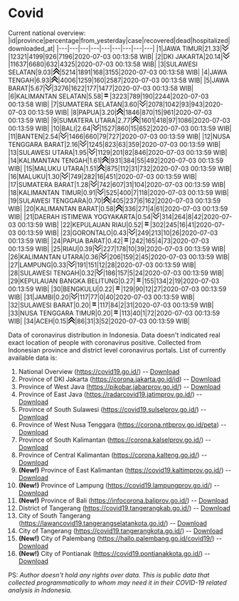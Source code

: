 # Covid
Current national overview:
|id|province|percentage|from_yesterday|case|recovered|dead|hospitalized|downloaded_at|
|---|---|---|---|---|---|---|---|---|
|1|JAWA TIMUR|21.33|![down](https://github.com/ariefrachmannn/covid/raw/master/img/rsz_down.png)|12321|4199|926|7196|2020-07-03 00:13:58 WIB|
|2|DKI JAKARTA|20.14|![down](https://github.com/ariefrachmannn/covid/raw/master/img/rsz_down.png)|11637|6680|632|4325|2020-07-03 00:13:58 WIB|
|3|SULAWESI SELATAN|9.03|![up](https://github.com/ariefrachmannn/covid/raw/master/img/rsz_img_186982.png)|5214|1891|168|3155|2020-07-03 00:13:58 WIB|
|4|JAWA TENGAH|6.93|![up](https://github.com/ariefrachmannn/covid/raw/master/img/rsz_img_186982.png)|4006|1259|160|2587|2020-07-03 00:13:58 WIB|
|5|JAWA BARAT|5.67|![down](https://github.com/ariefrachmannn/covid/raw/master/img/rsz_down.png)|3276|1622|177|1477|2020-07-03 00:13:58 WIB|
|6|KALIMANTAN SELATAN|5.58|![equal](https://github.com/ariefrachmannn/covid/raw/master/img/rsz_equal.png)|3223|789|190|2244|2020-07-03 00:13:58 WIB|
|7|SUMATERA SELATAN|3.60|![down](https://github.com/ariefrachmannn/covid/raw/master/img/rsz_down.png)|2078|1042|93|943|2020-07-03 00:13:59 WIB|
|8|PAPUA|3.20|![up](https://github.com/ariefrachmannn/covid/raw/master/img/rsz_img_186982.png)|1846|870|15|961|2020-07-03 00:13:59 WIB|
|9|SUMATERA UTARA|2.77|![up](https://github.com/ariefrachmannn/covid/raw/master/img/rsz_img_186982.png)|1601|418|97|1086|2020-07-03 00:13:59 WIB|
|10|BALI|2.64|![down](https://github.com/ariefrachmannn/covid/raw/master/img/rsz_down.png)|1527|860|15|652|2020-07-03 00:13:59 WIB|
|11|BANTEN|2.54|![down](https://github.com/ariefrachmannn/covid/raw/master/img/rsz_down.png)|1466|660|79|727|2020-07-03 00:13:59 WIB|
|12|NUSA TENGGARA BARAT|2.16|![down](https://github.com/ariefrachmannn/covid/raw/master/img/rsz_down.png)|1245|823|63|359|2020-07-03 00:13:59 WIB|
|13|SULAWESI UTARA|1.95|![down](https://github.com/ariefrachmannn/covid/raw/master/img/rsz_down.png)|1129|201|82|846|2020-07-03 00:13:59 WIB|
|14|KALIMANTAN TENGAH|1.61|![up](https://github.com/ariefrachmannn/covid/raw/master/img/rsz_img_186982.png)|931|384|55|492|2020-07-03 00:13:59 WIB|
|15|MALUKU UTARA|1.51|![up](https://github.com/ariefrachmannn/covid/raw/master/img/rsz_img_186982.png)|875|112|31|732|2020-07-03 00:13:59 WIB|
|16|MALUKU|1.30|![down](https://github.com/ariefrachmannn/covid/raw/master/img/rsz_down.png)|749|282|16|451|2020-07-03 00:13:59 WIB|
|17|SUMATERA BARAT|1.28|![down](https://github.com/ariefrachmannn/covid/raw/master/img/rsz_down.png)|742|607|31|104|2020-07-03 00:13:59 WIB|
|18|KALIMANTAN TIMUR|0.91|![down](https://github.com/ariefrachmannn/covid/raw/master/img/rsz_down.png)|525|400|7|118|2020-07-03 00:13:59 WIB|
|19|SULAWESI TENGGARA|0.70|![up](https://github.com/ariefrachmannn/covid/raw/master/img/rsz_img_186982.png)|405|237|6|162|2020-07-03 00:13:59 WIB|
|20|KALIMANTAN BARAT|0.58|![up](https://github.com/ariefrachmannn/covid/raw/master/img/rsz_img_186982.png)|336|271|4|61|2020-07-03 00:13:59 WIB|
|21|DAERAH ISTIMEWA YOGYAKARTA|0.54|![down](https://github.com/ariefrachmannn/covid/raw/master/img/rsz_down.png)|314|264|8|42|2020-07-03 00:13:59 WIB|
|22|KEPULAUAN RIAU|0.52|![equal](https://github.com/ariefrachmannn/covid/raw/master/img/rsz_equal.png)|302|245|16|41|2020-07-03 00:13:59 WIB|
|23|GORONTALO|0.43|![down](https://github.com/ariefrachmannn/covid/raw/master/img/rsz_down.png)|249|213|10|26|2020-07-03 00:13:59 WIB|
|24|PAPUA BARAT|0.42|![equal](https://github.com/ariefrachmannn/covid/raw/master/img/rsz_equal.png)|242|165|4|73|2020-07-03 00:13:59 WIB|
|25|RIAU|0.39|![down](https://github.com/ariefrachmannn/covid/raw/master/img/rsz_down.png)|227|178|10|39|2020-07-03 00:13:59 WIB|
|26|KALIMANTAN UTARA|0.36|![down](https://github.com/ariefrachmannn/covid/raw/master/img/rsz_down.png)|206|159|2|45|2020-07-03 00:13:59 WIB|
|27|LAMPUNG|0.33|![down](https://github.com/ariefrachmannn/covid/raw/master/img/rsz_down.png)|191|151|12|28|2020-07-03 00:13:59 WIB|
|28|SULAWESI TENGAH|0.32|![down](https://github.com/ariefrachmannn/covid/raw/master/img/rsz_down.png)|186|157|5|24|2020-07-03 00:13:59 WIB|
|29|KEPULAUAN BANGKA BELITUNG|0.27|![equal](https://github.com/ariefrachmannn/covid/raw/master/img/rsz_equal.png)|155|134|2|19|2020-07-03 00:13:59 WIB|
|30|BENGKULU|0.22|![equal](https://github.com/ariefrachmannn/covid/raw/master/img/rsz_equal.png)|129|90|12|27|2020-07-03 00:13:59 WIB|
|31|JAMBI|0.20|![down](https://github.com/ariefrachmannn/covid/raw/master/img/rsz_down.png)|117|77|0|40|2020-07-03 00:13:59 WIB|
|32|SULAWESI BARAT|0.20|![equal](https://github.com/ariefrachmannn/covid/raw/master/img/rsz_equal.png)|117|84|2|31|2020-07-03 00:13:59 WIB|
|33|NUSA TENGGARA TIMUR|0.20|![equal](https://github.com/ariefrachmannn/covid/raw/master/img/rsz_equal.png)|113|40|1|72|2020-07-03 00:13:59 WIB|
|34|ACEH|0.15|![up](https://github.com/ariefrachmannn/covid/raw/master/img/rsz_img_186982.png)|86|31|3|52|2020-07-03 00:13:59 WIB|

Data of coronavirus distribution in Indonesia. Data doesn't indicated real exact location of people with coronavirus positive. Collected from Indonesian province and district level coronavirus portals. List of currently available data is:
1. National Overview (https://covid19.go.id/) -- [Download](https://www.dropbox.com/s/66ly270fw4y76fx/covid_nasional.csv?dl=0)
2. Province of DKI Jakarta (https://corona.jakarta.go.id/id) -- [Download](https://riwayat-file-covid-19-dki-jakarta-jakartagis.hub.arcgis.com/)
3. Province of West Java (https://pikobar.jabarprov.go.id/) -- [Download](https://www.dropbox.com/s/alg0zp60fylq6cn/covid_jabar.csv?dl=0)
4. Province of East Java (https://radarcovid19.jatimprov.go.id/) -- [Download](https://www.dropbox.com/sh/e7vtgcnl4ckbvr4/AADo9UMRDZvrhHn66qTHZOvNa?dl=0)
5. Province of South Sulawesi (https://covid19.sulselprov.go.id/) -- [Download](https://www.dropbox.com/s/z5ek23lwcztj7z7/covid_sulsel.csv?dl=0)
6. Province of West Nusa Tenggara (https://corona.ntbprov.go.id/peta) -- [Download](https://www.dropbox.com/s/4p2k93n42xx0c00/covid_ntb.csv?dl=0)
7. Province of South Kalimantan (https://corona.kalselprov.go.id/) -- [Download](https://www.dropbox.com/sh/7aa2kvz8lb04pzz/AADH1Oj5oFMw2mp-D3JStPRsa?dl=0)
8. Province of Central Kalimantan (https://corona.kalteng.go.id/) -- [Download](https://www.dropbox.com/s/9q01v5r3ys2ozk4/covid_kalteng.csv?dl=0)
9. **(New!)** Province of East Kalimantan (https://covid19.kaltimprov.go.id/) -- [Download](https://www.dropbox.com/sh/qhpxj532nm80goa/AAB6ek_fp1__ieTR0TFQpfIga?dl=0)
10. **(New!)** Province of Lampung (https://covid19.lampungprov.go.id/) -- [Download](https://www.dropbox.com/s/ecuew6oa9kzwqwx/covid_lampung.csv?dl=0)
11. **(New!)** Province of Bali (https://infocorona.baliprov.go.id/) -- [Download](https://www.dropbox.com/sh/iceiwun4ufttmiu/AAC7dSRMpfTjPI1Lfzw-LeCUa?dl=0)
12. District of Tangerang (https://covid19.tangerangkab.go.id/) -- [Download](https://www.dropbox.com/sh/yxovyy6sy5bnz4p/AACZzVHinisKmz8oQWyQJ3nua?dl=0)
13. City of South Tangerang (https://lawancovid19.tangerangselatankota.go.id/) -- [Download](https://www.dropbox.com/s/zlvxo4ivswdzmle/covid_tangsel.csv?dl=0)
14. City of Tangerang (https://covid19.tangerangkota.go.id/) -- [Download](https://www.dropbox.com/s/e53224kvdrpjzy0/covid_tangkot.csv?dl=0)
15. **(New!)** City of Palembang (https://hallo.palembang.go.id/covid19/) -- [Download](https://www.dropbox.com/sh/oj17bhwhlpjht9e/AABZEG-OiaSaFvikATDx6coEa?dl=0)
16. **(New!)** City of Pontianak (https://covid19.pontianakkota.go.id/) -- [Download](https://www.dropbox.com/sh/66if3y4ly51j4sh/AADQ-zwLGa7Kz4ZzJgDw2-3na?dl=0)

PS: *Author doesn't hold any rights over data. This is public data that collected programmatically to whom may need it in their COVID-19 related analysis in Indonesia.*
